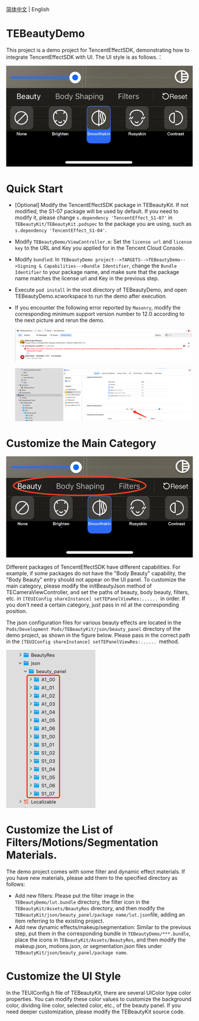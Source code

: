 [简体中文](https://github.com/Tencent-RTC/TencentEffect_iOS/blob/main/TEBeautyDemo/README_zh_CN.md)  |  English

#  TEBeautyDemo

This project is a demo project for TencentEffectSDK, demonstrating how to integrate TencentEffectSDK with UI. The UI style is as follows.：

![20240422-174738@2x](./Doc/20240508-EN@2x.png)

# Quick Start

- [Optional] Modify the TencentEffectSDK package in TEBeautyKit. If not modified, the S1-07 package will be used by default. If you need to modify it, please change `s.dependency 'TencentEffect_S1-07'` in `TEBeautyKit/TEBeautyKit.podspec` to the package you are using, such as `s.dependency 'TencentEffect_S1-04'`.

- Modify `TEBeautyDemo/ViewController.m`: Set the `license url` and `license key` to the URL and Key you applied for in the Tencent Cloud Console.

- Modify `bundled`: In `TEBeautyDemo project-->TARGETS-->TEBeautyDemo-->Signing & Capabilities-->Bundle Identifier`, change the `Bundle Identifier` to your package name, and make sure that the package name matches the license url and Key in the previous step.

- Execute `pod install` in the root directory of TEBeautyDemo, and open TEBeautyDemo.xcworkspace to run the demo after execution.

- If you encounter the following error reported by `Masonry`, modify the corresponding minimum support version number to 12.0 according to the next picture and rerun the demo.

  ![20240422-174738@2x](./Doc/20240508-Masonry.png)

  ![20240422-174738@2x](./Doc/20240508-MasonryFix.png)

# Customize the Main Category

![img](./Doc/20240508-Level-EN@2x.png)

Different packages of TencentEffectSDK have different capabilities. For example, if some packages do not have the "Body Beauty" capability, the "Body Beauty" entry should not appear on the UI panel. To customize the main category, please modify the initBeautyJson method of TECameraViewController, and set the paths of beauty, body beauty, filters, etc. in `[TEUIConfig shareInstance] setTEPanelViewRes:...... `in order. If you don't need a certain category, just pass in nil at the corresponding position.

The json configuration files for various beauty effects are located in the `Pods/Development Pods/TEBeautyKit/json/beauty_panel` directory of the demo project, as shown in the figure below. Please pass in the correct path in the `[TEUIConfig shareInstance] setTEPanelViewRes:...... `method.

![](./Doc/20240508-panel.png)

# Customize the List of Filters/Motions/Segmentation Materials.

The demo project comes with some filter and dynamic effect materials. If you have new materials, please add them to the specified directory as follows:

- Add new filters: Please put the filter image in the `TEBeautyDemo/lut.bundle` directory, the filter icon in the `TEBeautyKit/Assets/BeautyRes` directory, and then modify the `TEBeautyKit/json/beauty_panel/package name/lut.json`file, adding an item referring to the existing project.
- Add new dynamic effects/makeup/segmentation: Similar to the previous step, put them in the corresponding bundle in `TEBeautyDemo/***.bundle`, place the icons in `TEBeautyKit/Assets/BeautyRes`, and then modify the makeup.json, motions.json, or segmentation.json files under `TEBeautyKit/json/beauty_panel/package name`.

# Customize the UI Style

In the TEUIConfig.h file of TEBeautyKit, there are several UIColor type color properties. You can modify these color values to customize the background color, dividing line color, selected color, etc., of the beauty panel. If you need deeper customization, please modify the TEBeautyKit source code.
